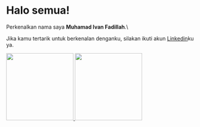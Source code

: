 # Halo semua! 
Perkenalkan nama saya **Muhamad Ivan Fadillah**.\

Jika kamu tertarik untuk berkenalan denganku, silakan ikuti akun [Linkedin](https://www.linkedin.com/in/ivantendou/)ku ya.
 
<p align="left">
<a href="https://github.com/ivantendou">
  <img height="180em" src="https://github-readme-stats-eight-theta.vercel.app/api?username=gilangadhan&show_icons=true&theme=algolia&include_all_commits=true&count_private=true"/>
  <img height="180em" src="https://github-readme-stats-eight-theta.vercel.app/api/top-langs/?username=gilangadhan&layout=compact&langs_count=8&theme=algolia"/>
</a>
</p>
